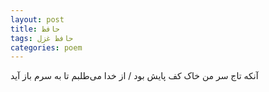 ```yaml
---
layout: post
title: حافظ
tags: حافظ غزل
categories: poem
---
```


آنکه تاج سر من خاک کف پایش بود / از خدا می‌طلبم تا به سرم باز آید